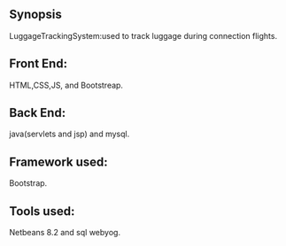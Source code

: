 ## Synopsis
LuggageTrackingSystem:used to track luggage during connection flights.

## Front End:
HTML,CSS,JS, and Bootstreap.

##  Back End:
java(servlets and jsp) and mysql.

## Framework used:
Bootstrap.

## Tools used:
Netbeans 8.2 and sql webyog.

